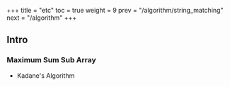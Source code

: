 +++
title  = "etc"
toc    = true
weight = 9
prev   = "/algorithm/string_matching"
next   = "/algorithm"
+++

## Intro
### Maximum Sum Sub Array
- Kadane's Algorithm

